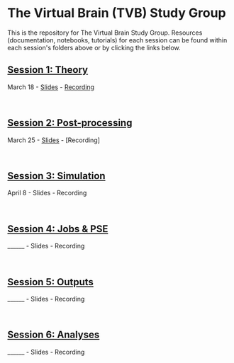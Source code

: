 # The Virtual Brain (TVB) Study Group

This is the repository for The Virtual Brain Study Group. Resources (documentation, notebooks, tutorials) for each session can be found within each session's folders above or by clicking the links below.

## [Session 1: Theory](https://github.com/McIntosh-Lab/tvb_study_group/blob/main/Session%201%3A%20Theory/Session%201%3A%20Theory.md)
March 18 - [Slides](https://docs.google.com/presentation/d/1m162HYdZUSFA2WCnUa9mi3SdtjetL12cw4RU8mI_GLk/edit?usp=drive_link) - [Recording](.)


<br>

## [Session 2: Post-processing](https://github.com/McIntosh-Lab/tvb_study_group/blob/main/Session%202%3A%20Post-processing/Session%202%3A%20Post-processing.md)
March 25 - [Slides](https://docs.google.com/presentation/d/1D30noTEmEf7WG79DQvx8s5TIpO1v7XMXegMtXps2ouo/edit?usp=drive_link) - [Recording]

<br>

## [Session 3: Simulation](https://github.com/McIntosh-Lab/tvb_study_group/blob/main/Session%203%3A%20Simulation/Session%203%3A%20Simulation.md)
April 8 - Slides - Recording
	
<br>

## [Session 4: Jobs & PSE](https://github.com/McIntosh-Lab/tvb_study_group/blob/main/Session%204%3A%20Jobs%20%26%20PSE/Session%204%3A%20Jobs%20%26%20PSE.md)
______ - Slides - Recording	
	
<br>

## [Session 5: Outputs](https://github.com/McIntosh-Lab/tvb_study_group/blob/main/Session%205%3A%20Outputs/Session%205%3A%20Outputs.md)
______ - Slides - Recording
	
<br>

## [Session 6: Analyses](https://github.com/McIntosh-Lab/tvb_study_group/blob/main/Session%206%3A%20Analyses/Session%206%3A%20Analyses.md)
______ - Slides - Recording
